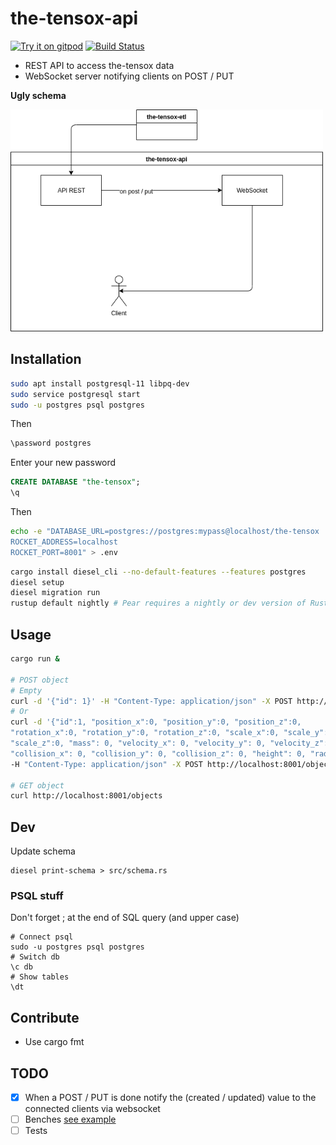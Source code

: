 # the-tensox-api
[![Try it on gitpod](https://img.shields.io/badge/try-on%20gitpod-brightgreen.svg)](https://gitpod.io/#https://github.com/The-Tensox/the-tensox-api)
[![Build Status](https://img.shields.io/circleci/project/The-Tensox/the-tensox-api/master.svg)](https://circleci.com/gh/The-Tensox/the-tensox-api)

- REST API to access the-tensox data
- WebSocket server notifying clients on POST / PUT

**Ugly schema**

<img src="docs/images/the-tensox-api.png" width="500">

## Installation

```bash
sudo apt install postgresql-11 libpq-dev
sudo service postgresql start
sudo -u postgres psql postgres
```

Then

```bash
\password postgres
```

Enter your new password

```sql
CREATE DATABASE "the-tensox";
\q
```

Then

```bash
echo -e "DATABASE_URL=postgres://postgres:mypass@localhost/the-tensox
ROCKET_ADDRESS=localhost
ROCKET_PORT=8001" > .env
```

```bash
cargo install diesel_cli --no-default-features --features postgres
diesel setup
diesel migration run
rustup default nightly # Pear requires a nightly or dev version of Rust
```

## Usage

```bash
cargo run &

# POST object
# Empty
curl -d '{"id": 1}' -H "Content-Type: application/json" -X POST http://localhost:8001/objects
# Or
curl -d '{"id":1, "position_x":0, "position_y":0, "position_z":0,
"rotation_x":0, "rotation_y":0, "rotation_z":0, "scale_x":0, "scale_y":0,
"scale_z":0, "mass": 0, "velocity_x": 0, "velocity_y": 0, "velocity_z": 0,
"collision_x": 0, "collision_y": 0, "collision_z": 0, "height": 0, "radius": 0, "kind": "rock"}' \
-H "Content-Type: application/json" -X POST http://localhost:8001/objects

# GET object
curl http://localhost:8001/objects
```

## Dev

Update schema

    diesel print-schema > src/schema.rs

### PSQL stuff
Don't forget ; at the end of SQL query (and upper case)

    # Connect psql
    sudo -u postgres psql postgres
    # Switch db
    \c db
    # Show tables
    \dt

## Contribute

- Use cargo fmt

## TODO

 - [x] When a POST / PUT is done notify the (created / updated) value to the connected clients via websocket
 - [ ] Benches [see example](https://bheisler.github.io/criterion.rs/book/getting_started.html)
 - [ ] Tests
